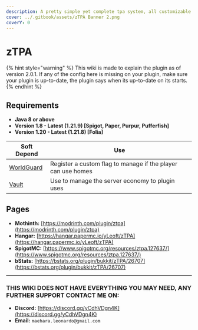 ```yaml
---
description: A pretty simple yet complete tpa system, all customizable and easy to use
cover: ../.gitbook/assets/zTPA Banner 2.png
coverY: 0
---
```


# zTPA

{% hint style="warning" %}
‎This wiki is made to explain the plugin as of version 2.0.1. If any of the config here is missing on your plugin, make sure your plugin is up-to-date, the plugin says when its up-to-date on its starts.
{% endhint %}

## Requirements

* **Java 8 or above**
* **Version 1.8 - Latest (1.21.9) \[Spigot, Paper, Purpur, Pufferfish]**
* **Version 1.20 - Latest (1.21.8) \[Folia]**

| Soft Depend                                              | Use                                                          |
| -------------------------------------------------------- | ------------------------------------------------------------ |
| [WorldGuard](https://modrinth.com/plugin/worldguard)     | Register a custom flag to manage if the player can use homes |
| [Vault](https://www.spigotmc.org/resources/vault.34315/) | Use to manage the server economy to plugin uses              |

## Pages <a href="#pages" id="pages"></a>

* **Mothinth:** [https://modrinth.com/plugin/ztpa](https://modrinth.com/plugin/ztpa)
* **Hangar:** [https://hangar.papermc.io/yLeoft/zTPA](https://hangar.papermc.io/yLeoft/zTPA)
* **SpigotMC:** [https://www.spigotmc.org/resources/ztpa.127637/](https://www.spigotmc.org/resources/ztpa.127637/)
* **bStats:** [https://bstats.org/plugin/bukkit/zTPA/26707](https://bstats.org/plugin/bukkit/zTPA/26707)

***

### **THIS WIKI DOES NOT HAVE EVERYTHING YOU MAY NEED, ANY FURTHER SUPPORT CONTACT ME ON:**

* **Discord:** [https://discord.gg/yCdhVDgn4K](https://discord.gg/yCdhVDgn4K)
* **Email:** `maehara.leonardo@gmail.com`

<figure><img src="https://bstats.org/signatures/bukkit/zTPA.svg" alt=""><figcaption></figcaption></figure>
